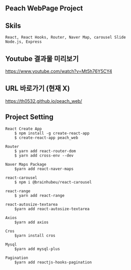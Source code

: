 ## Peach WebPage Project

## Skils
    React, React Hooks, Router, Naver Map, carousel Slide
    Node.js, Express

## Youtube 결과물 미리보기
<https://www.youtube.com/watch?v=Mt5h76Y5CY4> 

## URL 바로가기 (현재 X)
<https://th0532.github.io/peach_web/>


## Project Setting 
	React Create App
		$ npm install -g create-react-app
		$ create-react-app peach_web

	Router 
		$ yarn add react-router-dom
		$ yarn add cross-env --dev

	Naver Maps Package
		$yarn add react-naver-maps

	react-carousel
		$ npm i @brainhubeu/react-carousel

	react-range
		$ yarn add react-range

	react-autosize-textarea
		$yarn add react-autosize-textarea
		
	Axios
		$yarn add axios

	Cros
		$yarn install cros
		
	Mysql
		$yarn add mysql-plus

	Pagination
		$yarn add reactjs-hooks-pagination

